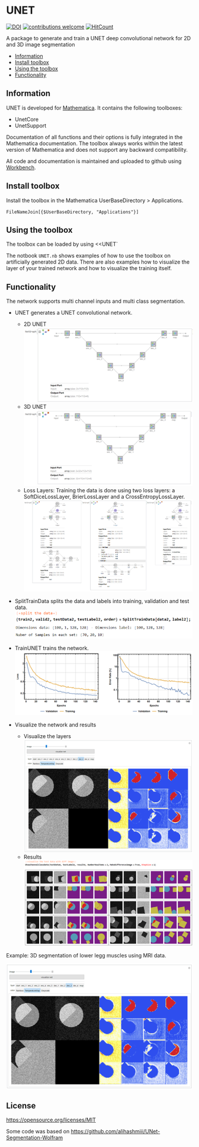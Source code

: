 # UNET
[![DOI](https://zenodo.org/badge/137186334.svg)](https://zenodo.org/badge/latestdoi/137186334)
[![contributions welcome](https://img.shields.io/badge/contributions-welcome-brightgreen.svg?style=flat)](https://github.com/dwyl/esta/issues)
[![HitCount](http://hits.dwyl.io/mfroeling/UNET.svg)](http://hits.dwyl.io/mfroeling/UNET)

A package to generate and train a UNET deep convolutional network for 2D and 3D image segmentation

* [Information](#information)
* [Install toolbox](#install-toolbox)
* [Using the toolbox](#using-the-toolbox)
* [Functionality](#functionality)

## Information

UNET is developed for [Mathematica](https://www.wolfram.com/mathematica/).
It contains the following toolboxes:

- UnetCore
- UnetSupport

Documentation of all functions and their options is fully integrated in the Mathematica documentation.
The toolbox always works within the latest version of Mathematica and does not support any backward compatibility.

All code and documentation is maintained and uploaded to github using [Workbench](https://www.wolfram.com/workbench/).

## Install toolbox

Install the toolbox in the Mathematica UserBaseDirectory > Applications.

	FileNameJoin[{$UserBaseDirectory, "Applications"}]
  
## Using the toolbox

The toolbox can be loaded by using <<UNET`

The notbook ``UNET.nb`` shows examples of how to use the toolbox on artificially generated 2D data. 
There are also examples how to visualize the layer of your trained network and how to visualize the training itself. 

## Functionality

The network supports multi channel inputs and multi class segmentation.

* UNET generates a UNET convolutional network.
	* 2D UNET
![UNET 2D](https://github.com/mfroeling/UNET/blob/master/images/UNET2D.PNG)
	* 3D UNET
![UNET 3D](https://github.com/mfroeling/UNET/blob/master/images/UNET3D.PNG)
	* Loss Layers: Training the data is done using two loss layers: a SoftDiceLossLayer, BrierLossLayer and a CrossEntropyLossLayer.
![SoftDiceLossLayer, BrierLossLayer and a CrossEntropyLossLayer](https://github.com/mfroeling/UNET/blob/master/images/Loss.PNG)

* SplitTrainData splits the data and labels into training, validation and test data.
![split data](https://github.com/mfroeling/UNET/blob/master/images/Split.PNG)

* TrainUNET trains the network.
![Train Unet](https://github.com/mfroeling/UNET/blob/master/images/Train.PNG)

* Visualize the network and results
	* Visualize the layers
![Visualize the layers](https://github.com/mfroeling/UNET/blob/master/images/Visualize1.PNG)
	* Results
![Visualize hidden layers](https://github.com/mfroeling/UNET/blob/master/images/Visualize2.PNG)


Example: 3D segmentation of lower legg muscles using MRI data.

![Automated 3D muscle segmentation using UNET / RESNET using DIXON MRI data](https://github.com/mfroeling/UNET/blob/master/images/Visualize1.PNG)


## License
https://opensource.org/licenses/MIT

Some code was based on https://github.com/alihashmiii/UNet-Segmentation-Wolfram
